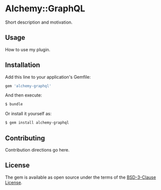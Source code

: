# Alchemy::GraphQL
Short description and motivation.

## Usage
How to use my plugin.

## Installation
Add this line to your application's Gemfile:

```ruby
gem 'alchemy-graphql'
```

And then execute:
```bash
$ bundle
```

Or install it yourself as:
```bash
$ gem install alchemy-graphql
```

## Contributing
Contribution directions go here.

## License
The gem is available as open source under the terms of the [BSD-3-Clause License](https://opensource.org/licenses/BSD-3-Clause).
